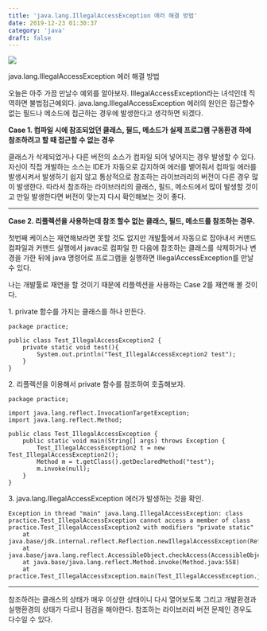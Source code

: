 ```yaml
---
title: 'java.lang.IllegalAccessException 에러 해결 방법'
date: 2019-12-23 01:30:37
category: 'java'
draft: false
---
```


![](https://blog.kakaocdn.net/dn/bq1mjq/btqAE8hR4Zg/8T9fcb2psHQ7TkZIq39RNK/img.png)

java.lang.IllegalAccessException 에러 해결 방법

오늘은 아주 가끔 만날수 예외를 알아보자. IllegalAccessException라는 녀석인데 직역하면 불법접근예외다. java.lang.IllegalAccessException 에러의 원인은 접근할수 없는 필드나 메소드에 접근하는 경우에 발생한다고 생각하면 되겠다. 

**Case 1. 컴파일 시에 참조되었던 클래스, 필드, 메소드가 실제 프로그램 구동환경 하에 참조하려고 할 때 접근할 수 없는 경우**

클래스가 삭제되었거나 다른 버전의 소스가 컴파일 되어 넣어지는 경우 발생할 수 있다. 자신이 직접 개발하는 소스는 IDE가 자동으로 감지하여 에러를 뱉어줘서 컴파일 에러를 발생시켜서 발생하기 쉽지 않고 통상적으로 참조하는 라이브러리의 버전이 다른 경우 많이 발생한다. 따라서 참조하는 라이브러리의 클래스, 필드, 메소드에서 많이 발생할 것이고 만일 발생한다면 버전이 맞는지 다시 확인해보는 것이 좋다.

* * *

**Case 2. 리플렉션을 사용하는데 참조 할수 없는 클래스, 필드, 메소드를 참조하는 경우.**

첫번째 케이스는 재연해보라면 못할 것도 없지만 개발툴에서 자동으로 잡아내서 커맨드 컴파일과 커맨드 실행에서 javac로 컴파일 한 다음에 참조하는 클래스를 삭제하거나 변경을 가한 뒤에 java 명령어로 프로그램을 실행하면 IllegalAccessException를 만날 수 있다. 

나는 개발툴로 재연을 할 것이기 때문에 리플렉션을 사용하는 Case 2를 재연해 볼 것이다. 

1\. private 함수를 가지는 클래스를 하나 만든다. 

    package practice;
    
    public class Test_IllegalAccessException2 {
        private static void test(){
            System.out.println("Test_IllegalAccessException2 test");
        }
    }
    

2\. 리플렉션을 이용해서 private 함수를 참조하여 호출해보자.

    package practice;
    
    import java.lang.reflect.InvocationTargetException;
    import java.lang.reflect.Method;
    
    public class Test_IllegalAccessException {
        public static void main(String[] args) throws Exception {
            Test_IllegalAccessException2 t = new Test_IllegalAccessException2();
            Method m = t.getClass().getDeclaredMethod("test");
            m.invoke(null);
        }
    }
    

3\. java.lang.IllegalAccessException 에러가 발생하는 것을 확인.

    Exception in thread "main" java.lang.IllegalAccessException: class practice.Test_IllegalAccessException cannot access a member of class practice.Test_IllegalAccessException2 with modifiers "private static"
    	at java.base/jdk.internal.reflect.Reflection.newIllegalAccessException(Reflection.java:361)
    	at java.base/java.lang.reflect.AccessibleObject.checkAccess(AccessibleObject.java:591)
    	at java.base/java.lang.reflect.Method.invoke(Method.java:558)
    	at practice.Test_IllegalAccessException.main(Test_IllegalAccessException.java:10)

* * *

참조하려는 클래스의 상태가 매우 이상한 상태이니 다시 열어보도록 그리고 개발환경과 실행환경의 상태가 다르니 점검을 해야한다. 참조하는 라이브러리 버전 문제인 경우도 다수일 수 있다.
